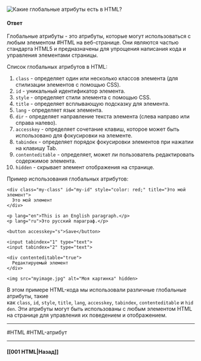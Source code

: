 ![Какие глобальные атрибуты есть в HTML?](https://youtu.be/trriSYNrHw4?t=360)

#### Ответ

Глобальные атрибуты - это атрибуты, которые могут использоваться с любым элементом #HTML на веб-странице. Они являются частью стандарта HTML5 и предназначены для упрощения написания кода и управления элементами страницы.

Список глобальных атрибутов в HTML:
1. `class` - определяет один или несколько классов элемента (для стилизации элементов с помощью CSS).
2. `id` - уникальный идентификатор элемента.
3. `style` - определяет стили элемента с помощью CSS.
4. `title` - определяет всплывающую подсказку для элемента.
5. `lang` - определяет язык элемента.
6. `dir` - определяет направление текста элемента (слева направо или справа налево).
7. `accesskey` - определяет сочетание клавиш, которое может быть использовано для фокусировки на элементе.
8. `tabindex` - определяет порядок фокусировки элементов при нажатии на клавишу Tab.
9. `contenteditable` - определяет, может ли пользователь редактировать содержимое элемента.
10. `hidden` - скрывает элемент отображения на странице.

Пример использования глобальных атрибутов:

```
<div class="my-class" id="my-id" style="color: red;" title="Это мой элемент">
  Это мой элемент
</div>

<p lang="en">This is an English paragraph.</p>
<p lang="ru">Это русский параграф.</p>

<button accesskey="s">Save</button>

<input tabindex="1" type="text">
<input tabindex="2" type="text">

<div contenteditable="true">
  Редактируемый элемент
</div>

<img src="myimage.jpg" alt="Моя картинка" hidden>
```

В этом примере HTML-кода мы использовали различные глобальные атрибуты, такие как `class`, `id`, `style`, `title`, `lang`, `accesskey`, `tabindex`, `contenteditable` и `hidden`. Эти атрибуты могут быть использованы с любым элементом HTML на странице для управления их поведением и отображением.


___
#HTML #HTML-атрибут 

___

#### [[001 HTML|Назад]]